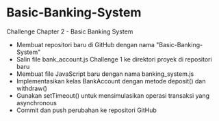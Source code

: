 # Basic-Banking-System
Challenge Chapter 2 - Basic Banking System

- Membuat repositori baru di GitHub dengan nama "Basic-Banking-System"
- Salin file bank_account.js Challenge 1 ke direktori proyek di repositori baru
- Membuat file JavaScript baru dengan nama banking_system.js
- Implementasikan kelas BankAccount dengan metode deposit() dan withdraw()
- Gunakan setTimeout() untuk mensimulasikan operasi transaksi yang asynchronous
- Commit dan push perubahan ke repositori GitHub 